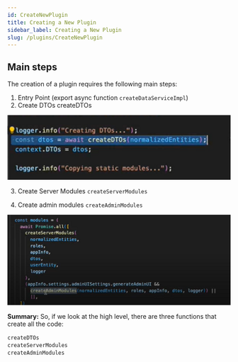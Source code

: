 ```yaml
---
id: CreateNewPlugin
title: Creating a New Plugin
sidebar_label: Creating a New Plugin
slug: /plugins/CreateNewPlugin
---
```


## Main steps

The creation of a plugin requires the following main steps:

1. Entry Point  (export async function `createDataServiceImpl`)
2. Create DTOs createDTOs
    
![](.\assets\NewPlugin1.png)
    

3. Create Server Modules `createServerModules`

4. Create admin modules `createAdminModules`

![](.\assets\NewPlugin2.png)

**Summary:** So, if we look at the high level, there are three functions that create all the code: 

```jsx
createDTOs
createServerModules
createAdminModules
```


